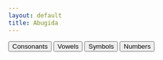 ```yaml
---
layout: default
title: Abugida
---
```


<button onclick='consonants.md'>Consonants</button>
<a href='vowels.md'><button>Vowels</button></a>
<a href='symbols.md'><button>Symbols</button></a>
<a href='numbers.md'><button>Numbers</button></a>
